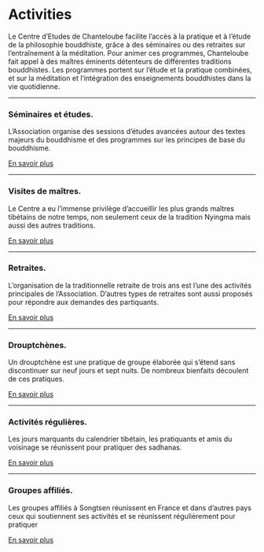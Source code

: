 #  Activities 

Le Centre d’Etudes de Chanteloube facilite l’accès à la pratique et à l’étude de la philosophie bouddhiste, grâce à des séminaires ou des retraites sur l’entraînement à la méditation. Pour animer ces programmes, Chanteloube fait appel à des maîtres éminents détenteurs de différentes traditions bouddhistes. Les programmes portent sur l’étude et la pratique combinées, et sur la méditation et l’intégration des enseignements bouddhistes dans la vie quotidienne. 

* * *

###  Séminaires et études. 

L’Association organise des sessions d’études avancées autour des textes majeurs du bouddhisme et des programmes sur les principes de base du bouddhisme. 

[ En savoir plus ](http://www.songtsen.org/chanteloube/activities/seminars-traditional-studies/)

* * *

###  Visites de maîtres. 

Le Centre a eu l’immense privilège d’accueillir les plus grands maîtres tibétains de notre temps, non seulement ceux de la tradition Nyingma mais aussi des autres traditions. 

[ En savoir plus ](http://www.songtsen.org/chanteloube/activities/retreats/)

* * *

###  Retraites. 

L’organisation de la traditionnelle retraite de trois ans est l’une des activités principales de l’Association. D’autres types de retraites sont aussi proposés pour répondre aux demandes des partiquants. 

[ En savoir plus ](activites_retraites.php)

* * *

###  Drouptchènes. 

Un drouptchène est une pratique de groupe élaborée qui s’étend sans discontinuer sur neuf jours et sept nuits. De nombreux bienfaits découlent de ces pratiques. 

[ En savoir plus ](http://www.songtsen.org/chanteloube/activities/drupchens/)

* * *

###  Activités régulières. 

Les jours marquants du calendrier tibétain, les pratiquants et amis du voisinage se réunissent pour pratiquer des sadhanas. 

[ En savoir plus ](http://www.songtsen.org/chanteloube/activities/regular-activities/)

* * *

###  Groupes affiliés. 

Les groupes affiliés à Songtsen réunissent en France et dans d’autres pays ceux qui soutiennent ses activités et se réunissent régulièrement pour pratiquer 

[ En savoir plus ](http://www.songtsen.org/chanteloube/activities/affiliated-groups/)

